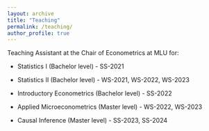 ```yaml
---
layout: archive
title: "Teaching"
permalink: /teaching/
author_profile: true
---
```


Teaching Assistant at the Chair of Econometrics at MLU for:

* Statistics I (Bachelor level) - SS-2021

* Statistics II (Bachelor level) - WS-2021, WS-2022, WS-2023

* Introductory Econometrics (Bachelor level) - SS-2022

* Applied Microeconometrics (Master level) - WS-2022, WS-2023

* Causal Inference (Master level) - SS-2023, SS-2024
